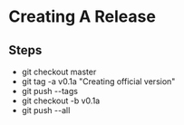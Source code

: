 Creating A Release
==================

Steps
-----

* git checkout master
* git tag -a v0.1a "Creating official version"
* git push --tags
* git checkout -b v0.1a
* git push --all

